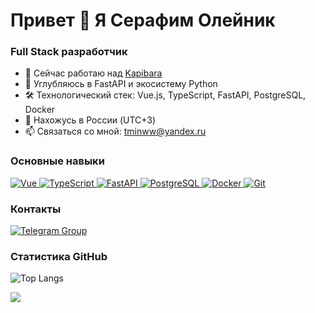 Привет 👋 Я Серафим Олейник
============================

### Full Stack разработчик
- 🚀 Сейчас работаю над [Kapibara](http://kapi.tminww.space) 
- 🐍 Углубляюсь в FastAPI и экосистему Python
- 🛠️ Технологический стек: Vue.js, TypeScript, FastAPI, PostgreSQL, Docker
- 📍 Нахожусь в России (UTC+3)
- 📫 Связаться со мной: [tminww@yandex.ru](mailto:tminww@yandex.ru)

### Основные навыки

<p align="left">
  <!-- Frontend -->
  <a href="https://vuejs.org/" target="_blank" rel="noreferrer">
    <img src="https://img.shields.io/badge/Vue.js-35495E?style=for-the-badge&logo=vuedotjs&logoColor=4FC08D" alt="Vue">
  </a>
  <a href="https://www.typescriptlang.org/" target="_blank" rel="noreferrer">
    <img src="https://img.shields.io/badge/TypeScript-007ACC?style=for-the-badge&logo=typescript&logoColor=white" alt="TypeScript">
  </a>
  
  <!-- Backend -->
  <a href="https://fastapi.tiangolo.com/" target="_blank" rel="noreferrer">
    <img src="https://img.shields.io/badge/FastAPI-009688?style=for-the-badge&logo=fastapi&logoColor=white" alt="FastAPI">
  </a>
  <a href="https://www.postgresql.org/" target="_blank" rel="noreferrer">
    <img src="https://img.shields.io/badge/PostgreSQL-316192?style=for-the-badge&logo=postgresql&logoColor=white" alt="PostgreSQL">
  </a>

  <!-- Tools -->
  <a href="https://www.docker.com/" target="_blank" rel="noreferrer">
    <img src="https://img.shields.io/badge/Docker-2496ED?style=for-the-badge&logo=docker&logoColor=white" alt="Docker">
  </a>
  <a href="https://git-scm.com/" target="_blank" rel="noreferrer">
    <img src="https://img.shields.io/badge/Git-F05032?style=for-the-badge&logo=git&logoColor=white" alt="Git">
  </a>
</p>

### Контакты

<p align="left">
  <a href="https://t.me/tminww_channel" target="_blank" rel="noreferrer">
    <img src="https://img.shields.io/badge/Telegram-2CA5E0?style=for-the-badge&logo=telegram&logoColor=white" alt="Telegram Group">
  </a>
</p>

### Статистика GitHub
![Top Langs](https://github-readme-stats.vercel.app/api/top-langs/?username=tminww&layout=compact)

![](https://komarev.com/ghpvc/?username=tminww&color=orange)

